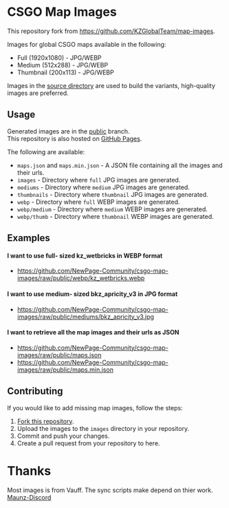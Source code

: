 # CSGO Map Images

This repository fork from https://github.com/KZGlobalTeam/map-images.

Images for global CSGO maps available in the following:
- Full (1920x1080) - JPG/WEBP
- Medium (512x288) - JPG/WEBP
- Thumbnail (200x113) - JPG/WEBP

Images in the [source directory](./images) are used to build the variants, high-quality images are preferred.

## Usage

Generated images are in the [public](https://github.com/NewPage-Community/csgo-map-images/tree/public) branch.  
This repository is also hosted on [GitHub Pages](https://newpage-community.github.io/csgo-map-images/).

The following are available:
- `maps.json` and `maps.min.json` - A JSON file containing all the images and their urls.
- `images` - Directory where `full` JPG images are generated.
- `mediums` - Directory where `medium` JPG images are generated.
- `thumbnails` - Directory where `thumbnail` JPG images are generated.
- `webp` - Directory where `full` WEBP images are generated.
- `webp/medium` - Directory where `medium` WEBP images are generated.
- `webp/thumb` - Directory where `thumbnail` WEBP images are generated.

## Examples

#### I want to use full- sized kz_wetbricks in WEBP format
- https://github.com/NewPage-Community/csgo-map-images/raw/public/webp/kz_wetbricks.webp

#### I want to use medium- sized bkz_apricity_v3 in JPG format
- https://github.com/NewPage-Community/csgo-map-images/raw/public/mediums/bkz_apricity_v3.jpg

#### I want to retrieve all the map images and their urls as JSON
- https://github.com/NewPage-Community/csgo-map-images/raw/public/maps.json
- https://github.com/NewPage-Community/csgo-map-images/raw/public/maps.min.json

## Contributing
If you would like to add missing map images, follow the steps:
1. [Fork this repository](https://github.com/NewPage-Community/csgo-map-images/fork).
2. Upload the images to the `images` directory in your repository.
3. Commit and push your changes.
4. Create a pull request from your repository to here.

# Thanks
Most images is from Vauff.
The sync scripts make depend on thier work. [Maunz-Discord](https://github.com/Vauff/Maunz-Discord)
